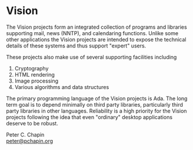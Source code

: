 Vision
======

The Vision projects form an integrated collection of programs and libraries supporting mail,
news (NNTP), and calendaring functions. Unlike some other applications the Vision projects are
intended to expose the technical details of these systems and thus support "expert" users.

These projects also make use of several supporting facilities including

1. Cryptography
2. HTML rendering
3. Image processing
4. Various algorithms and data structures

The primary programming language of the Vision projects is Ada. The long term goal is to depend
minimally on third party libraries, particularly third party libraries in other languages.
Reliability is a high priority for the Vision projects following the idea that even "ordinary"
desktop applications deserve to be robust.

Peter C. Chapin  
peter@pchapin.org
